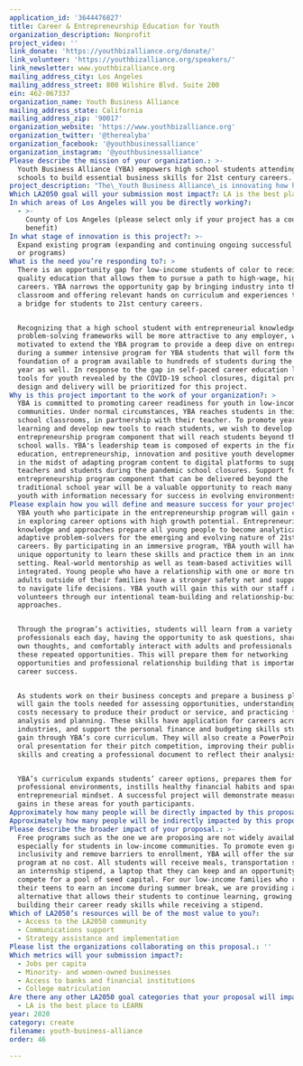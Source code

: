 ```yaml
---
application_id: '3644476827'
title: Career & Entrepreneurship Education for Youth
organization_description: Nonprofit
project_video: ''
link_donate: 'https://youthbizalliance.org/donate/'
link_volunteer: 'https://youthbizalliance.org/speakers/'
link_newsletter: www.youthbizalliance.org
mailing_address_city: Los Angeles
mailing_address_street: 800 Wilshire Blvd. Suite 200
ein: 462-067337
organization_name: Youth Business Alliance
mailing_address_state: California
mailing_address_zip: '90017'
organization_website: 'https://www.youthbizalliance.org'
organization_twitter: '@therealyba'
organization_facebook: '@youthbusinessalliance'
organization_instagram: '@youthbusinessalliance'
Please describe the mission of your organization.: >-
  Youth Business Alliance (YBA) empowers high school students attending Title 1
  schools to build essential business skills for 21st century careers.
project_description: "The\_Youth Business Alliance\_is innovating how high school students prepare for college and their careers by providing a comprehensive curriculum addressing soft skills, career development, personal finance and entrepreneurship coupled with weekly guest presentations from industry professionals and hands-on field trips to corporate offices. YBA is seeking support to expand our program offerings digitally, so students can engage in self-paced learning and engage with our content and community in a flexible manner."
Which LA2050 goal will your submission most impact?: LA is the best place to CREATE
In which areas of Los Angeles will you be directly working?:
  - >-
    County of Los Angeles (please select only if your project has a countywide
    benefit)
In what stage of innovation is this project?: >-
  Expand existing program (expanding and continuing ongoing successful projects
  or programs)
What is the need you’re responding to?: >
  There is an opportunity gap for low-income students of color to receive a high
  quality education that allows them to pursue a path to high-wage, high-demand
  careers. YBA narrows the opportunity gap by bringing industry into the
  classroom and offering relevant hands on curriculum and experiences that build
  a bridge for students to 21st century careers. 


  Recognizing that a high school student with entrepreneurial knowledge and
  problem-solving frameworks will be more attractive to any employer, we were
  motivated to extend the YBA program to provide a deep dive on entrepreneurship
  during a summer intensive program for YBA students that will form the
  foundation of a program available to hundreds of students during the school
  year as well. In response to the gap in self-paced career education learning
  tools for youth revealed by the COVID-19 school closures, digital program
  design and delivery will be prioritized for this project.
Why is this project important to the work of your organization?: >
  YBA is committed to promoting career readiness for youth in low-income
  communities. Under normal circumstances, YBA reaches students in their high
  school classrooms, in partnership with their teacher. To promote year-round
  learning and develop new tools to reach students, we wish to develop an
  entrepreneurship program component that will reach students beyond their
  school walls. YBA's leadership team is composed of experts in the fields of
  education, entrepreneurship, innovation and positive youth development. YBA is
  in the midst of adapting program content to digital platforms to support our
  teachers and students during the pandemic school closures. Support for an
  entrepreneurship program component that can be delivered beyond the
  traditional school year will be a valuable opportunity to reach many more
  youth with information necessary for success in evolving environments.
Please explain how you will define and measure success for your project.: >
  YBA youth who participate in the entrepreneurship program will gain confidence
  in exploring career options with high growth potential. Entrepreneurial
  knowledge and approaches prepare all young people to become analytical and
  adaptive problem-solvers for the emerging and evolving nature of 21st century
  careers. By participating in an immersive program, YBA youth will have a
  unique opportunity to learn these skills and practice them in an innovative
  setting. Real-world mentorship as well as team-based activities will be
  integrated. Young people who have a relationship with one or more trusted
  adults outside of their families have a stronger safety net and support system
  to navigate life decisions. YBA youth will gain this with our staff and
  volunteers through our intentional team-building and relationship-building
  approaches.


  Through the program’s activities, students will learn from a variety of
  professionals each day, having the opportunity to ask questions, share their
  own thoughts, and comfortably interact with adults and professionals through
  these repeated opportunities. This will prepare them for networking
  opportunities and professional relationship building that is important to
  career success.


  As students work on their business concepts and prepare a business plan, they
  will gain the tools needed for assessing opportunities, understanding the
  costs necessary to produce their product or service, and practicing financial
  analysis and planning. These skills have application for careers across many
  industries, and support the personal finance and budgeting skills students
  gain through YBA’s core curriculum. They will also create a PowerPoint and
  oral presentation for their pitch competition, improving their public speaking
  skills and creating a professional document to reflect their analysis.


  YBA’s curriculum expands students’ career options, prepares them for
  professional environments, instills healthy financial habits and sparks the
  entrepreneurial mindset. A successful project will demonstrate measurable
  gains in these areas for youth participants. 
Approximately how many people will be directly impacted by this proposal?: '600'
Approximately how many people will be indirectly impacted by this proposal?: '1000'
Please describe the broader impact of your proposal.: >-
  Free programs such as the one we are proposing are not widely available,
  especially for students in low-income communities. To promote even greater
  inclusivity and remove barriers to enrollment, YBA will offer the summer
  program at no cost. All students will receive meals, transportation stipends,
  an internship stipend, a laptop that they can keep and an opportunity to
  compete for a pool of seed capital. For our low-income families who rely on
  their teens to earn an income during summer break, we are providing a viable
  alternative that allows their students to continue learning, growing and
  building their career ready skills while receiving a stipend.
Which of LA2050’s resources will be of the most value to you?:
  - Access to the LA2050 community
  - Communications support
  - Strategy assistance and implementation
Please list the organizations collaborating on this proposal.: ''
Which metrics will your submission impact?:
  - Jobs per capita
  - Minority- and women-owned businesses
  - Access to banks and financial institutions
  - College matriculation
Are there any other LA2050 goal categories that your proposal will impact?:
  - LA is the best place to LEARN
year: 2020
category: create
filename: youth-business-alliance
order: 46

---
```


